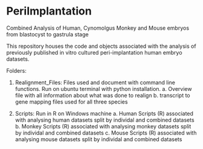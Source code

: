 # PeriImplantation
Combined Analysis of Human, Cynomolgus Monkey and Mouse embryos from blastocyst to gastrula stage

This repository houses the code and objects associated with the analysis of previously published in vitro cultured peri-implantation human embryo datasets.

Folders:

1. Realignment_Files: Files used and document with command line functions. Run on ubuntu terminal with python installation.
  a. Overview file with all information about what was done to realign
  b. transcript to gene mapping files used for all three species

2. Scripts: Run in R on Windows machine
  a. Human
    Scripts (R) associated with analysing human datasets split by individal and combined datasets
  b. Monkey
    Scripts (R) associated with analysing monkey datasets split by individal and combined datasets
  c. Mouse
    Scripts (R) associated with analysing mouse datasets split by individal and combined datasets
